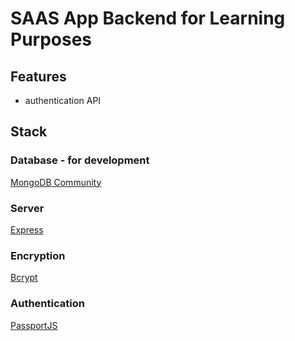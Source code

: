 # SAAS App Backend for Learning Purposes

## Features

- authentication API

## Stack

### Database - for development

[MongoDB Community](https://www.mongodb.com/community)

### Server

[Express](https://expressjs.com/)

### Encryption

[Bcrypt](https://www.npmjs.com/package/bcrypt)

### Authentication

[PassportJS](https://www.passportjs.org/)

